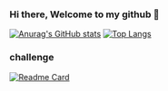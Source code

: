 ### Hi there, Welcome to my github 👋

[![Anurag's GitHub stats](https://github-readme-stats.vercel.app/api?username=PontakornDev&show_icons=true&theme=dark&layout=compact)](https://github.com/anuraghazra/github-readme-stats)
[![Top Langs](https://github-readme-stats.vercel.app/api/top-langs/?username=PontakornDev&theme=dark)](https://github.com/anuraghazra/github-readme-stats)
### challenge
[![Readme Card](https://github-readme-stats.vercel.app/api/pin/?username=PontakornDev&repo=Internship-challenge)](https://github.com/PontakornDev/Internship-challenge)
